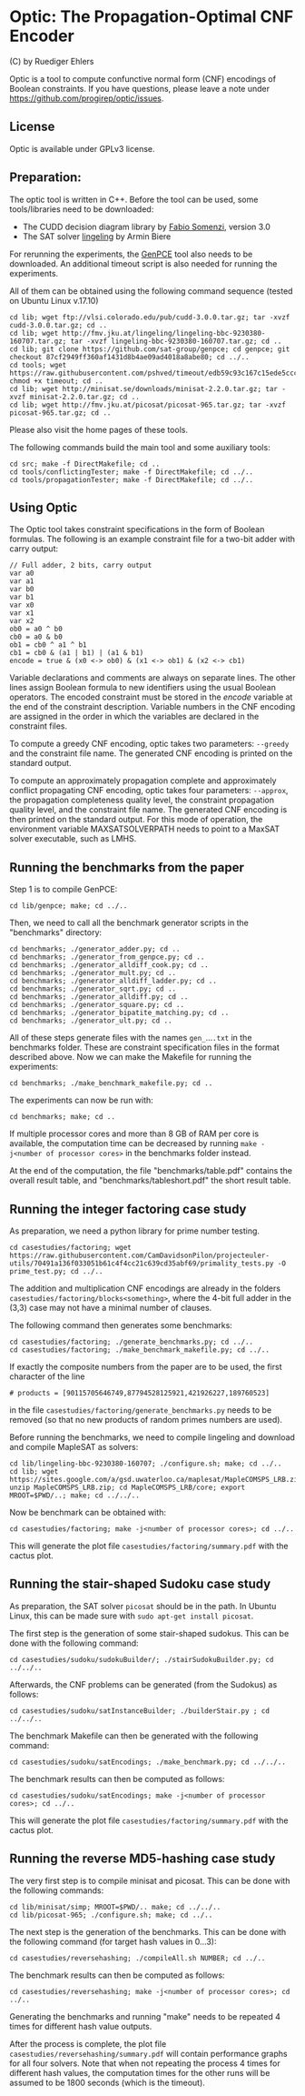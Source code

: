 Optic: The Propagation-Optimal CNF Encoder
===========================================================================
(C) by Ruediger Ehlers

Optic is a tool to compute confunctive normal form (CNF) encodings of Boolean constraints. If you have questions, please leave a note under https://github.com/progirep/optic/issues.

License
-------

Optic is available under GPLv3 license.

Preparation:
------------

The optic tool is written in C++. Before the tool can be used, some tools/libraries need to be downloaded:

- The CUDD decision diagram library by [Fabio Somenzi](http://vlsi.colorado.edu/~fabio/), version 3.0
- The SAT solver [lingeling](http://fmv.jku.at/lingeling/) by Armin Biere

For rerunning the experiments, the [GenPCE](https://github.com/sat-group/genpce) tool also needs to be downloaded. An additional timeout script is also needed for running the experiments.

All of them can be obtained using the following command sequence (tested on Ubuntu Linux v.17.10)

    cd lib; wget ftp://vlsi.colorado.edu/pub/cudd-3.0.0.tar.gz; tar -xvzf cudd-3.0.0.tar.gz; cd ..
    cd lib; wget http://fmv.jku.at/lingeling/lingeling-bbc-9230380-160707.tar.gz; tar -xvzf lingeling-bbc-9230380-160707.tar.gz; cd ..
    cd lib; git clone https://github.com/sat-group/genpce; cd genpce; git checkout 87cf2949ff360af1431d8b4ae09ad4018a8abe80; cd ../..
    cd tools; wget https://raw.githubusercontent.com/pshved/timeout/edb59c93c167c15ede5ccc2795e1abee25ebf9b4/timeout; chmod +x timeout; cd ..
    cd lib; wget http://minisat.se/downloads/minisat-2.2.0.tar.gz; tar -xvzf minisat-2.2.0.tar.gz; cd ..
    cd lib; wget http://fmv.jku.at/picosat/picosat-965.tar.gz; tar -xvzf picosat-965.tar.gz; cd ..

Please also visit the home pages of these tools.

The following commands build the main tool and some auxiliary tools:
    
    cd src; make -f DirectMakefile; cd ..
    cd tools/conflictingTester; make -f DirectMakefile; cd ../..
    cd tools/propagationTester; make -f DirectMakefile; cd ../..


Using Optic
--------------------------

The Optic tool takes constraint specifications in the form of Boolean formulas. The following is an example constraint file for a two-bit adder with carry output:

    // Full adder, 2 bits, carry output
    var a0
    var a1
    var b0
    var b1
    var x0
    var x1
    var x2
    ob0 = a0 ^ b0
    cb0 = a0 & b0
    ob1 = cb0 ^ a1 ^ b1
    cb1 = cb0 & (a1 | b1) | (a1 & b1)
    encode = true & (x0 <-> ob0) & (x1 <-> ob1) & (x2 <-> cb1)

Variable declarations and comments are always on separate lines. The other lines assign Boolean formula to new identifiers using the usual Boolean operators. The encoded constraint must be stored in the _encode_ variable at the end of the constraint description. Variable numbers in the CNF encoding are assigned in the order in which the variables are declared in the constraint files.

To compute a greedy CNF encoding, optic takes two parameters: `--greedy` and the constraint file name. The generated CNF encoding is printed on the standard output.

To compute an approximately propagation complete and approximately conflict propagating CNF encoding, optic takes four parameters: `--approx`, the propagation completeness quality level, the constraint propagation quality level, and the constraint file name. The generated CNF encoding is then printed on the standard output. For this mode of operation, the environment variable MAXSATSOLVERPATH needs to point to a MaxSAT solver executable, such as LMHS.


Running the benchmarks from the paper
-------------------------------------

Step 1 is to compile GenPCE:

    cd lib/genpce; make; cd ../..
    
Then, we need to call all the benchmark generator scripts in the "benchmarks" directory:

    cd benchmarks; ./generator_adder.py; cd ..
    cd benchmarks; ./generator_from_genpce.py; cd ..
    cd benchmarks; ./generator_alldiff_cook.py; cd ..
    cd benchmarks; ./generator_mult.py; cd ..
    cd benchmarks; ./generator_alldiff_ladder.py; cd ..
    cd benchmarks; ./generator_sqrt.py; cd ..
    cd benchmarks; ./generator_alldiff.py; cd ..
    cd benchmarks; ./generator_square.py; cd ..
    cd benchmarks; ./generator_bipatite_matching.py; cd ..
    cd benchmarks; ./generator_ult.py; cd ..

All of these steps generate files with the names `gen_`...`.txt` in the benchmarks folder. These are constraint specification files in the format described above. Now we can make the Makefile for running the experiments:

    cd benchmarks; ./make_benchmark_makefile.py; cd ..
    
The experiments can now be run with:
    
    cd benchmarks; make; cd ..
    
If multiple processor cores and more than 8 GB of RAM per core is available, the computation time can be decreased by running `make -j<number of processor cores>` in the benchmarks folder instead. 

At the end of the computation, the file "benchmarks/table.pdf" contains the overall result table, and "benchmarks/tableshort.pdf" the short result table.


Running the integer factoring case study
----------------------------------------

As preparation, we need a python library for prime number testing.

    cd casestudies/factoring; wget https://raw.githubusercontent.com/CamDavidsonPilon/projecteuler-utils/70491a136f033051b61c4f4cc21c639cd35abf69/primality_tests.py -O prime_test.py; cd ../..

The addition and multiplication CNF encodings are already in the folders `casestudies/factoring/blocks<something>`, where the 4-bit full adder in the (3,3) case may not have a minimal number of clauses.
    
The following command then generates some benchmarks:

    cd casestudies/factoring; ./generate_benchmarks.py; cd ../..
    cd casestudies/factoring; ./make_benchmark_makefile.py; cd ../..
    
If exactly the composite numbers from the paper are to be used, the first character of the line

    # products = [90115705646749,87794528125921,421926227,189760523]

in the file `casestudies/factoring/generate_benchmarks.py` needs to be removed (so that no new products of random primes numbers are used).

Before running the benchmarks, we need to compile lingeling and download and compile MapleSAT as solvers:

    cd lib/lingeling-bbc-9230380-160707; ./configure.sh; make; cd ../..
    cd lib; wget https://sites.google.com/a/gsd.uwaterloo.ca/maplesat/MapleCOMSPS_LRB.zip; unzip MapleCOMSPS_LRB.zip; cd MapleCOMSPS_LRB/core; export MROOT=$PWD/..; make; cd ../../..
    
Now be benchmark can be obtained with:
    
    cd casestudies/factoring; make -j<number of processor cores>; cd ../..

This will generate the plot file `casestudies/factoring/summary.pdf` with the cactus plot.


Running the stair-shaped Sudoku case study
------------------------------------------
As preparation, the SAT solver `picosat` should be in the path. In Ubuntu Linux, this can be made sure with `sudo apt-get install picosat`.

The first step is the generation of some stair-shaped sudokus. This can be done with the following command:

    cd casestudies/sudoku/sudokuBuilder/; ./stairSudokuBuilder.py; cd ../../..
    
Afterwards, the CNF problems can be generated (from the Sudokus) as follows:

    cd casestudies/sudoku/satInstanceBuilder; ./builderStair.py ; cd ../../..
    
The benchmark Makefile can then be generated with the following command:

    cd casestudies/sudoku/satEncodings; ./make_benchmark.py; cd ../../..

The benchmark results can then be computed as follows:

    cd casestudies/sudoku/satEncodings; make -j<number of processor cores>; cd ../..
    
This will generate the plot file `casestudies/factoring/summary.pdf` with the cactus plot.
    
    
Running the reverse MD5-hashing case study
------------------------------------------
The very first step is to compile minisat and picosat. This can be done with the following commands:

    cd lib/minisat/simp; MROOT=$PWD/.. make; cd ../../..
    cd lib/picosat-965; ./configure.sh; make; cd ../..

The next step is the generation of the benchmarks. This can be done with the following command (for target hash values in 0...3):

    cd casestudies/reversehashing; ./compileAll.sh NUMBER; cd ../..
    
The benchmark results can then be computed as follows:

    cd casestudies/reversehashing; make -j<number of processor cores>; cd ../..
    
Generating the benchmarks and running "make" needs to be repeated 4 times for different hash value outputs. 

After the process is complete, the plot file `casestudies/reversehashing/summary.pdf` will contain performance graphs for all four solvers. Note that when not repeating the process 4 times for different hash values, the computation times for the other runs will be assumed to be 1800 seconds (which is the timeout).


